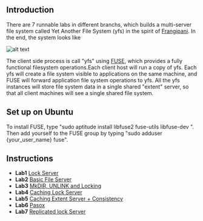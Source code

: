 Introduction
---
There are 7 runnable labs in different branchs, which builds a multi-server file system called Yet Another File System (yfs) in the spirit of [Frangipani](http://www.news.cs.nyu.edu/~jinyang/fa08/papers/frangipani.pdf). In the end, the system looks like

![alt text](http://www.news.cs.nyu.edu/~jinyang/fa12/labs/yfs.jpg)

The client side process is call "yfs" using [FUSE](http://fuse.sourceforge.net/), which provides a fully functional filesystem operations.Each client host will run a copy of yfs. Each yfs will create a file system visible to applications on the same machine, and FUSE will forward application file system operations to yfs. All the yfs instances will store file system data in a single shared "extent" server, so that all client machines will see a single shared file system.

Set up on Ubuntu
---
To install FUSE, type "sudo aptitude install libfuse2 fuse-utils libfuse-dev ". Then add yourself to the FUSE group by typing "sudo adduser {your_user_name} fuse". 

Instructions
---
* **Lab1** [Lock Server](http://www.news.cs.nyu.edu/~jinyang/fa12/labs/lab-1.html)
* **Lab2** [Basic File Server](http://www.news.cs.nyu.edu/~jinyang/fa12/labs/lab-2.html)
* **Lab3** [MkDIR, UNLINK and Locking](http://www.news.cs.nyu.edu/~jinyang/fa12/labs/lab-3.html)
* **Lab4** [Caching Lock Server](http://www.news.cs.nyu.edu/~jinyang/fa12/labs/lab-4.html)
* **Lab5** [Caching Extent Server + Consistency](http://www.news.cs.nyu.edu/~jinyang/fa12/labs/lab-5.html)
* **Lab6** [Pasox](http://www.news.cs.nyu.edu/~jinyang/fa12/labs/lab-6.html)
* **Lab7** [Replicated lock Server](http://www.news.cs.nyu.edu/~jinyang/fa12/labs/lab-7.html)
